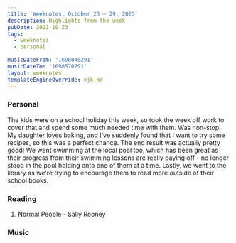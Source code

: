 ```yaml
---
title: 'Weeknotes: October 23 – 29, 2023'
description: Highlights from the week
pubDate: 2023-10-23
tags:
  - weeknotes
  - personal

musicDateFrom: '1698048291'
musicDateTo: '1698570291'
layout: weeknotes
templateEngineOverride: njk,md
---
```


### Personal

The kids were on a school holiday this week, so took the week off work to cover that and spend some much needed time with them. Was non-stop! My daughter loves baking, and I've suddenly found that I want to try some recipes, so this was a perfect chance. The end result was actually pretty good! We went swimming at the local pool too, which has been great as their progress from their swimming lessons are really paying off - no longer stood in the pool holding onto one of them at a time. Lastly, we went to the library as we're trying to encourage them to read more outside of their school books.

### Reading

1. Normal People - Sally Rooney

### Music

<div class="music-grid">
  <!-- {% set results = musicDateFrom | apiCall(musicDateTo) %}
  {% for album in results %}
    <a href="{{ album.url }}"><img height="174" width="174" src="{{ album.art }}" loading="lazy" /></a>
  {% endfor %} -->
</div>
